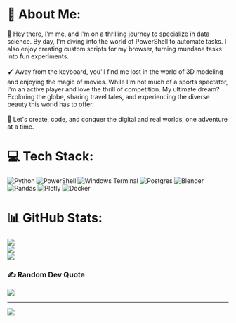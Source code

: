 # 💫 About Me:
👋 Hey there, I'm me, and I'm on a thrilling journey to specialize in data science. By day, I'm diving into the world of PowerShell to automate tasks. I also enjoy creating custom scripts for my browser, turning mundane tasks into fun experiments.<br><br>🖌️ Away from the keyboard, you'll find me lost in the world of 3D modeling and enjoying the magic of movies. While I'm not much of a sports spectator, I'm an active player and love the thrill of competition. My ultimate dream? Exploring the globe, sharing travel tales, and experiencing the diverse beauty this world has to offer.<br><br>🚀 Let's create, code, and conquer the digital and real worlds, one adventure at a time.


# 💻 Tech Stack:
![Python](https://img.shields.io/badge/python-3670A0?style=for-the-badge&logo=python&logoColor=ffdd54) ![PowerShell](https://img.shields.io/badge/PowerShell-%235391FE.svg?style=for-the-badge&logo=powershell&logoColor=white) ![Windows Terminal](https://img.shields.io/badge/Windows%20Terminal-%234D4D4D.svg?style=for-the-badge&logo=windows-terminal&logoColor=white) ![Postgres](https://img.shields.io/badge/postgres-%23316192.svg?style=for-the-badge&logo=postgresql&logoColor=white) ![Blender](https://img.shields.io/badge/blender-%23F5792A.svg?style=for-the-badge&logo=blender&logoColor=white) ![Pandas](https://img.shields.io/badge/pandas-%23150458.svg?style=for-the-badge&logo=pandas&logoColor=white) ![Plotly](https://img.shields.io/badge/Plotly-%233F4F75.svg?style=for-the-badge&logo=plotly&logoColor=white) ![Docker](https://img.shields.io/badge/docker-%230db7ed.svg?style=for-the-badge&logo=docker&logoColor=white)
# 📊 GitHub Stats:
![](https://github-readme-stats.vercel.app/api?username=matheus-aoliveira&theme=radical&hide_border=true&include_all_commits=true&count_private=false)<br/>
![](https://github-readme-streak-stats.herokuapp.com/?user=matheus-aoliveira&theme=radical&hide_border=true)<br/>
![](https://github-readme-stats.vercel.app/api/top-langs/?username=matheus-aoliveira&theme=radical&hide_border=true&include_all_commits=true&count_private=false&layout=compact)

### ✍️ Random Dev Quote
![](https://quotes-github-readme.vercel.app/api?type=horizontal&theme=radical)

---
[![](https://visitcount.itsvg.in/api?id=matheus-aoliveira&icon=0&color=10)](https://visitcount.itsvg.in)

<!-- Proudly created with GPRM ( https://gprm.itsvg.in ) -->

